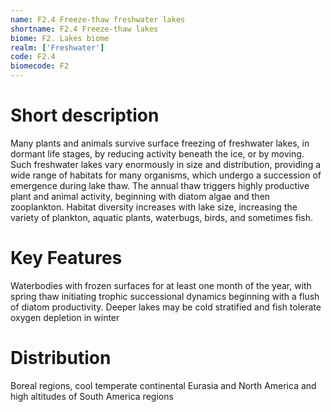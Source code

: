 ```yaml
---
name: F2.4 Freeze-thaw freshwater lakes
shortname: F2.4 Freeze-thaw lakes
biome: F2. Lakes biome
realm: ['Freshwater']
code: F2.4
biomecode: F2
---
```

# Short description

Many plants and animals survive surface freezing of freshwater lakes, in dormant life stages, by reducing activity beneath the ice, or by moving. Such freshwater lakes vary enormously in size and distribution, providing a wide range of habitats for many organisms, which undergo a succession of emergence during lake thaw. The annual thaw triggers highly productive plant and animal activity, beginning with diatom algae and then zooplankton. Habitat diversity increases with lake size, increasing the variety of plankton, aquatic plants, waterbugs, birds, and sometimes fish.

# Key Features

Waterbodies with frozen surfaces for at least one month of the year, with spring thaw initiating trophic successional dynamics beginning with a flush of diatom productivity. Deeper lakes may be cold stratified and fish tolerate oxygen depletion in winter

# Distribution

Boreal regions, cool temperate continental Eurasia and North America and high altitudes of South America regions
